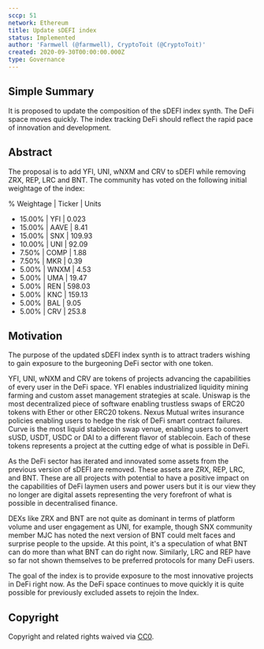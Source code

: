 ```yaml
---
sccp: 51
network: Ethereum
title: Update sDEFI index
status: Implemented
author: 'Farmwell (@farmwell), CryptoToit (@CryptoToit)'
created: 2020-09-30T00:00:00.000Z
type: Governance
---
```


<!--You can leave these HTML comments in your merged SIP and delete the visible duplicate text guides, they will not appear and may be helpful to refer to if you edit it again. This is the suggested template for new SCCPs. Note that an SCCP number will be assigned by an editor. When opening a pull request to submit your SCCP, please use an abbreviated title in the filename, `sccp-draft_title_abbrev.md`. The title should be 44 characters or less.-->

## Simple Summary

<!--"If you can't explain it simply, you don't understand it well enough." Provide a simplified and layman-accessible explanation of the SCCP.-->

It is proposed to update the composition of the sDEFI index synth. The DeFi space moves quickly. The index tracking DeFi should reflect the rapid pace of innovation and development.

## Abstract

<!--A short (~200 word) description of the variable change proposed.-->

The proposal is to add YFI, UNI, wNXM and CRV to sDEFI while removing ZRX, REP, LRC and BNT. The community has voted on the following initial weightage of the index:

% Weightage | Ticker | Units

- 15.00% | YFI | 0.023
- 15.00% | AAVE | 8.41
- 15.00% | SNX | 109.93
- 10.00% | UNI | 92.09
- 7.50% | COMP | 1.88
- 7.50% | MKR | 0.39
- 5.00% | WNXM | 4.53
- 5.00% | UMA | 19.47
- 5.00% | REN | 598.03
- 5.00% | KNC | 159.13
- 5.00% | BAL | 9.05
- 5.00% | CRV | 253.8

## Motivation

<!--The motivation is critical for SCCPs that want to update variables within Synthetix. It should clearly explain why the existing variable is not incentive aligned. SCCP submissions without sufficient motivation may be rejected outright.-->

The purpose of the updated sDEFI index synth is to attract traders wishing to gain exposure to the burgeoning DeFi sector with one token.

YFI, UNI, wNXM and CRV are tokens of projects advancing the capabilities of every user in the DeFi space. YFI enables industrialized liquidity mining farming and custom asset management strategies at scale. Uniswap is the most decentralized piece of software enabling trustless swaps of ERC20 tokens with Ether or other ERC20 tokens. Nexus Mutual writes insurance policies enabling users to hedge the risk of DeFi smart contract failures. Curve is the most liquid stablecoin swap venue, enabling users to convert sUSD, USDT, USDC or DAI to a different flavor of stablecoin. Each of these tokens represents a project at the cutting edge of what is possible in DeFi.

As the DeFi sector has iterated and innovated some assets from the previous version of sDEFI are removed. These assets are ZRX, REP, LRC, and BNT. These are all projects with potential to have a positive impact on the capabilities of DeFi laymen users and power users but it is our view they no longer are digital assets representing the very forefront of what is possible in decentralised finance.

DEXs like ZRX and BNT are not quite as dominant in terms of platform volume and user engagement as UNI, for example, though SNX community member MJC has noted the next version of BNT could melt faces and surprise people to the upside. At this point, it's a speculation of what BNT can do more than what BNT can do right now. Similarly, LRC and REP have so far not shown themselves to be preferred protocols for many DeFi users.

The goal of the index is to provide exposure to the most innovative projects in DeFi right now. As the DeFi space continues to move quickly it is quite possible for previously excluded assets to rejoin the Index.

## Copyright

Copyright and related rights waived via [CC0](https://creativecommons.org/publicdomain/zero/1.0/).
